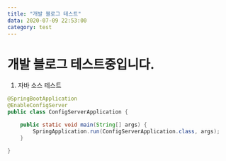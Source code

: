 ```yaml
---
title: "개발 블로그 테스트"
data: 2020-07-09 22:53:00
category: test
---
```


# 개발 블로그 테스트중입니다.   

1. 자바 소스 테스트

```java
@SpringBootApplication
@EnableConfigServer
public class ConfigServerApplication {

    public static void main(String[] args) {
        SpringApplication.run(ConfigServerApplication.class, args);
    }

}
```
